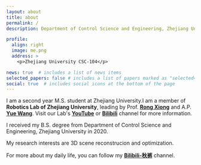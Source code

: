```yaml
---
layout: about
title: about
permalink: /
description: Department of Control Science and Engineering, Zhejiang University, China

profile:
  align: right
  image: me.png
  address: >
    <p>Zhejiang University CSC-104</p>

news: true  # includes a list of news items
selected_papers: false # includes a list of papers marked as "selected={true}"
social: true  # includes social icons at the bottom of the page
---
```


I am a second year M.S. student at Zhejiang University.I am a member of **Robotics Lab of Zhejiang University**, leading by Prof. [**Rong Xiong**](https://person.zju.edu.cn/rongxiong) and A.P. [**Yue Wang**](https://ywang-zju.github.io). Visit our Lab's [**YouTube**](https://www.youtube.com/channel/UCkGsUj95tueXDxf5JEhiYZQ) or [**Bilibili**](https://space.bilibili.com/544651460) channel for more information. 

I received my B.S. degree from Department of Control Science and Engineering, Zhejiang University in 2020.

My research interests are 3D scene reconstrucion and optimization.

For more about my daily life, you can follow my [**Bilibili-秋裤**](https://space.bilibili.com/430587061) channel.
